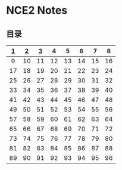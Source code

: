 # **NCE2 Notes**  
## **目录**  
|[1](https://github.com/moodHappy/HelloWorld/blob/master/NCE%20notes%20md%2FNCE%20Note2%2F01.md) | [2](https://github.com/moodHappy/HelloWorld/blob/master/NCE%20notes%20md%2FNCE%20Note2%2F02.md) | [3](https://github.com/moodHappy/HelloWorld/blob/master/NCE%20notes%20md%2FNCE%20Note2%2F01.md) | 4 | 5 | 6 | 7 | 8 |
|:-:|:-:|:-:|:-:|:-:|:-:|:-:|:-:|
| 9 | 10 | 11 | 12 | 13 | 14 | 15 | 16 |
| 17 | 18 | 19 | 20 | 21 | 22 | 23 | 24 |
| 25 | 26 | 27 | 28 | 29 | 30 | 31 | 32 |
| 33 | 34 | 35 | 36 | 37 | 38 | 39 | 40 |
| 41 | 42 | 43 | 44 | 45 | 46 | 47 | 48 |
| 49 | 50 | 51 | 52 | 53 | 54 | 55 | 56 |
| 57 | 58 | 59 | 60 | 61 | 62 | 63 | 64 |
| 65 | 66 | 67 | 68 | 69 | 70 | 71 | 72 |
| 73 | 74 | 75 | 76 | 77 | 78 | 79 | 80 |
| 81 | 82 | 83 | 84 | 85 | 86 | 87 | 88 |
| 89 | 90 | 91 | 92 | 93 | 94 | 95 | 96 |